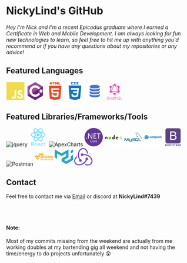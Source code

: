 # NickyLind's GitHub
*_Hey I'm Nick and I'm a recent Epicodus graduate where I earned a Certificate in Web and Mobile Development. I am always looking for fun new technologies to learn, so feel free to hit me up with anything you'd recommend or if you have any questions about my repositories or any advice!_*

## Featured Languages
<div>
<img alt="JavaScript" src="https://raw.githubusercontent.com/devicons/devicon/master/icons/javascript/javascript-plain.svg" width="50px">
<img alt="C#" src="https://raw.githubusercontent.com/devicons/devicon/master/icons/csharp/csharp-original.svg" width="50px">
<img alt="HTML" src="https://raw.githubusercontent.com/devicons/devicon/master/icons/html5/html5-plain-wordmark.svg" width="50px">
<img alt="CSS" src="https://raw.githubusercontent.com/devicons/devicon/master/icons/css3/css3-plain-wordmark.svg" width="50px">
<img alt="SQL" src="https://raw.githubusercontent.com/github/explore/80688e429a7d4ef2fca1e82350fe8e3517d3494d/topics/sql/sql.png" width="50px">
<img alt="GraphQL" src="https://raw.githubusercontent.com/devicons/devicon/master/icons/graphql/graphql-plain-wordmark.svg" width="50px">
</div>

## Featured Libraries/Frameworks/Tools
<div>
<img alt="jquery" src="https://raw.githubusercontent.com/DanielAdeyemi/devicon/master/icons/jquery/jquery-original-wordmark.svg" width="50px">
<img alt="React" src="https://raw.githubusercontent.com/devicons/devicon/master/icons/react/react-original-wordmark.svg" width="50px">
<img alt="ApexCharts" src="https://camo.githubusercontent.com/5ee5535a3f7e5ba870272261173bf12f9e08a14b0e926291b0a31b751de595e3/68747470733a2f2f617065786368617274732e636f6d2f6d656469612f617065786368617274732d6c6f676f2e706e67" width="50px">
<img alt="ASP.Net" src="https://raw.githubusercontent.com/devicons/devicon/master/icons/dotnetcore/dotnetcore-original.svg" width="50px">
<img alt="Node.js" src="https://raw.githubusercontent.com/devicons/devicon/master/icons/nodejs/nodejs-original-wordmark.svg" width="50px">
<img alt="MySQL" src="https://raw.githubusercontent.com/devicons/devicon/master/icons/mysql/mysql-plain-wordmark.svg" width="50px">
<img alt="Webpack" src="https://raw.githubusercontent.com/devicons/devicon/master/icons/webpack/webpack-plain-wordmark.svg" width="50px">
<img alt="Bootstrap" src="https://raw.githubusercontent.com/devicons/devicon/master/icons/bootstrap/bootstrap-plain-wordmark.svg" width="50px">
<img alt="Postman" src="https://www.vectorlogo.zone/logos/getpostman/getpostman-icon.svg" width="50px">
<img alt="AWS" src="https://raw.githubusercontent.com/devicons/devicon/master/icons/amazonwebservices/amazonwebservices-plain-wordmark.svg" width="50px">
<img alt="Material-UI" src="https://raw.githubusercontent.com/devicons/devicon/master/icons/materialui/materialui-plain.svg" width="50px">
<img alt="Redux" src="https://raw.githubusercontent.com/devicons/devicon/master/icons/redux/redux-original.svg" width="50px">
</div>

<!-- 
## Stats
![Nick's GitHub stats](https://github-readme-stats.vercel.app/api?username=NickyLind&show_icons=true&theme=radical&hide=issues,contribs,stars,prs) </br>
(_I noticed the other day that making old repos private removes the commits_ 😥) -->
## Contact
Feel free to contact me via <a href="mailto:nicholaithegreat@gmail.com" alt="nicholaithegreat@gmail.com">Email</a> or discord at **NickyLind#7439**


<br>
<br>

#### Note:
Most of my commits missing from the weekend are actually from me working doubles at my bartending gig all weekend and not having the time/energy to do projects unfortunately 😵
